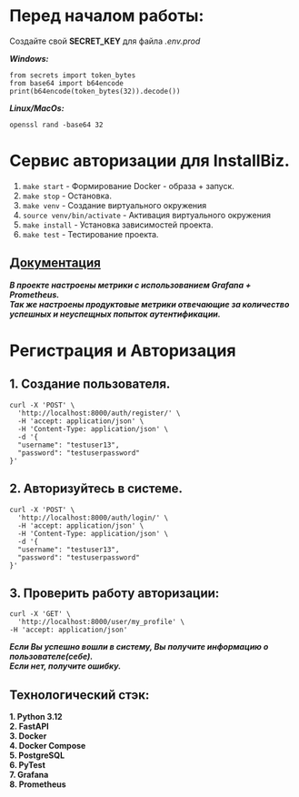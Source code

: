 # Перед началом работы:

Cоздайте свой **SECRET_KEY** для файла _.env.prod_

**_Windows:_**
```
from secrets import token_bytes
from base64 import b64encode
print(b64encode(token_bytes(32)).decode())
```
**_Linux/MacOs:_**
```
openssl rand -base64 32
```

# Сервис авторизации для InstallBiz.

1. `make start` - Формирование Docker - образа + запуск.
2. `make stop` - Остановка.
3. `make venv` - Создание виртуального окружения
4. `source venv/bin/activate` - Активация виртуального окружения
5. `make install` - Установка зависимостей проекта.
6. `make test` - Тестирование проекта.


## [Документация](http://localhost:8000/docs)

**_В проекте настроены метрики с использованием Grafana + Prometheus.\
Так же настроены продуктовые метрики отвечающие за количество успешных и неуспещных попыток аутентификации._**

# Регистрация и Авторизация

## 1. Создание пользователя.

```
curl -X 'POST' \
  'http://localhost:8000/auth/register/' \
  -H 'accept: application/json' \
  -H 'Content-Type: application/json' \
  -d '{
  "username": "testuser13",
  "password": "testuserpassword"
}'

```

## 2. Авторизуйтесь в системе.

```
curl -X 'POST' \
  'http://localhost:8000/auth/login/' \
  -H 'accept: application/json' \
  -H 'Content-Type: application/json' \
  -d '{
  "username": "testuser13",
  "password": "testuserpassword"
}'
```

## 3. Проверить работу авторизации:

```
curl -X 'GET' \
  'http://localhost:8000/user/my_profile' \
-H 'accept: application/json'
```

_**Если Вы успешно вошли в систему, Вы получите информацию о пользователе(себе).\
Если нет, получите ошибку.**_

## Технологический стэк:
**1. Python 3.12**\
**2. FastAPI**\
**3. Docker**\
**4. Docker Compose**\
**5. PostgreSQL**\
**6. PyTest**\
**7. Grafana**\
**8. Prometheus**


